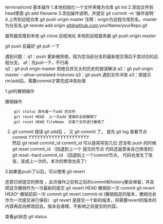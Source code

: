 terminal/cmd 基本操作
    1.本地初始化一个文件夹做为仓库
        git init
    2.添加文件到head里面
        git add filename
    3.添加操作说明，并提交
        git commit -m ’操作说明‘
    4.上传到远程仓库
        git push origin master
注释：origin为远程仓库别名，master为分支名
git remote add origin git@github.com:yourName/yourRepo.git

服务器克隆到本地
    git clone 远程地址
本地到远程服务器
    git push origin master
    
git push 前最好 git pull 一下

遇到问题：
    q1：push 更新被拒绝，因为您当前分支的最新提交落后于其对应的远程分支。
    a1：先pull一下，不行再   
    q2：git pull origin master 拒绝合并无关的历史的错误解决
    a2：git pull origin master --allow-unrelated-histories
    q3：git push 遇到文件冲突
    a3：按提示rm/add后，需要commit才算完成冲突处理
    
    
1.git的撤销操作

撤销操作

        git status 首先看一下add 的文件
        git reset HEAD  上一次add 里面的全部撤销了
        git reset HEAD fileName  对某个文件进行撤销了

2. git commit 错误
         git add后 ， 又 git commit 了。
首先
         git log 查看节点
         commit  YYYYYYYYYYYYYYYYYYYYY  
然后
        git reset commit_id
        commit_id 可以是简写前几位
还没有 push  的时候
         git reset commit_id （回退到上一个 提交的节点 代码还是原来自己修改的）
         git reset –hard commit_id （回退到上一个commit节点， 代码也发生了改变，变成上一次的，本次的修改也丢了）

3.如果是push了以后，可以使用 git revert

还原已经提交的修改 ，此次操作之前和之后的commit和history都会保留，并且把这次撤销作为一次最新的提交
git revert HEAD 撤销前一次 commit
git revert HEAD^ 撤销前前一次 commit
git revert commit-id (撤销指定的版本，撤销也会作为一次提交进行保存）
git revert 是提交一个新的版本，将需要revert的版本的内容再反向修改回去，版本会递增，不影响之前提交的内容。

查看git状态
git status